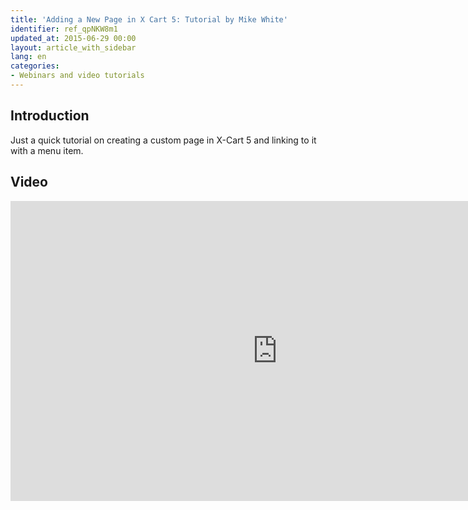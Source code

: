 ```yaml
---
title: 'Adding a New Page in X Cart 5: Tutorial by Mike White'
identifier: ref_qpNKW8m1
updated_at: 2015-06-29 00:00
layout: article_with_sidebar
lang: en
categories:
- Webinars and video tutorials
---
```


## Introduction

Just a quick tutorial on creating a custom page in X-Cart 5 and linking to it with a menu item.

## Video

<iframe class="youtube-player" type="text/html" style="width: 853px; height: 480px" src="http://www.youtube.com/embed/JCY_OcxhA9k" frameborder="0"></iframe>